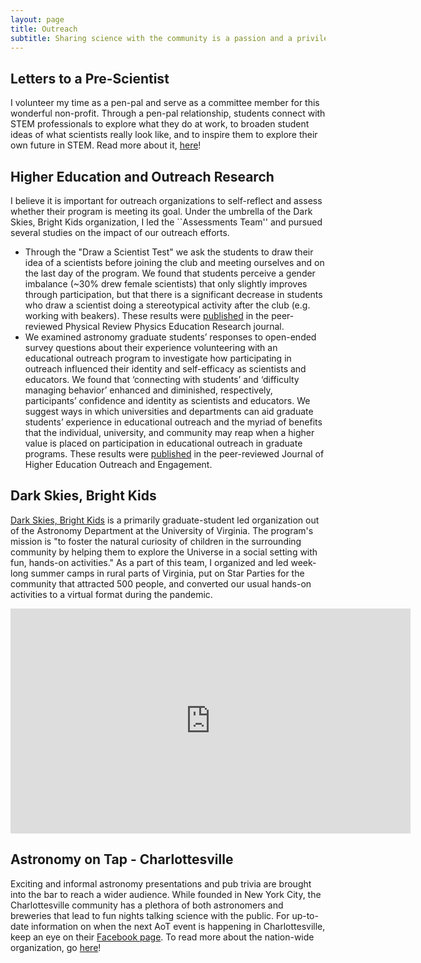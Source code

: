 ```yaml
---
layout: page
title: Outreach
subtitle: Sharing science with the community is a passion and a privilege. Below are various organizations and projects I have been involved with over the years.
---
```


## Letters to a Pre-Scientist

I volunteer my time as a pen-pal and serve as a committee member for this wonderful non-profit. Through a pen-pal relationship, students connect with STEM professionals to explore what they do at work, to broaden student ideas of what scientists really look like, and to inspire them to explore their own future in STEM. Read more about it, [here](https://prescientist.org/about-us/)!

## Higher Education and Outreach Research

I believe it is important for outreach organizations to self-reflect and assess whether their program is meeting its goal. Under the umbrella of the Dark Skies, Bright Kids organization, I led the ``Assessments Team'' and pursued several studies on the impact of our outreach efforts.
* Through the "Draw a Scientist Test" we ask the students to draw their idea of a scientists before joining the club and meeting ourselves and on the last day of the program. We found that students perceive a gender imbalance (~30% drew female scientists) that only slightly improves through participation, but that there is a significant decrease in students who draw a scientist doing a stereotypical activity after the club (e.g. working with beakers). These results were [published](https://journals.aps.org/prper/abstract/10.1103/PhysRevPhysEducRes.16.010131) in the peer-reviewed Physical Review Physics Education Research journal.
* We examined astronomy graduate students’ responses to open-ended survey questions about their experience volunteering with an educational outreach program to investigate how participating in outreach influenced their identity and self-efficacy as scientists and educators. We found that ‘connecting with students’ and ‘difficulty managing behavior’ enhanced and diminished, respectively, participants’ confidence and identity as scientists and educators. We suggest ways in which universities and departments can aid graduate students’ experience in educational outreach and the myriad of benefits that the individual, university, and community may reap when a higher value is placed on participation in educational outreach in graduate programs. These results were [published](https://openjournals.libs.uga.edu/jheoe/article/view/2752) in the peer-reviewed Journal of Higher Education Outreach and Engagement.

## Dark Skies, Bright Kids

[Dark Skies, Bright Kids](https://darkskiesbrightkids.com) is a primarily graduate-student led organization out of the Astronomy Department at the University of Virginia. The program's mission is "to foster the natural curiosity of children in the surrounding community by helping them to explore the Universe in a social setting with fun, hands-on activities." As a part of this team, I organized and led week-long summer camps in rural parts of Virginia, put on Star Parties for the community that attracted 500 people, and converted our usual hands-on activities to a virtual format during the pandemic. 

<div class = "videoWrapper">
<iframe width="640" height="360" src="https://www.youtube.com/embed/kaVYiUD7JwA" title="YouTube video player" frameborder="0" allow="accelerometer; autoplay; clipboard-write; encrypted-media; gyroscope; picture-in-picture" allowfullscreen></iframe>
  </div>
  
## Astronomy on Tap - Charlottesville

Exciting and informal astronomy presentations and pub trivia are brought into the bar to reach a wider audience. While founded in New York City, the Charlottesville community has a plethora of both astronomers and breweries that lead to fun nights talking science with the public. For up-to-date information on when the next AoT event is happening in Charlottesville, keep an eye on their [Facebook page](https://www.facebook.com/pg/aotcville/posts/?ref=page_internal). To read more about the nation-wide organization, go [here](https://astronomyontap.org/)!
